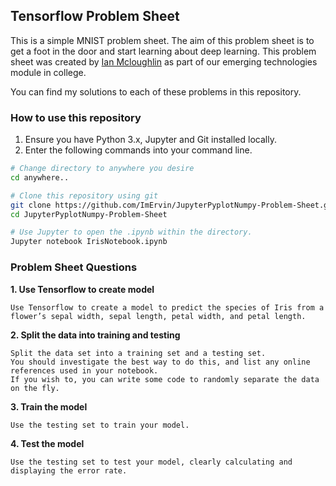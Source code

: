 ## Tensorflow Problem Sheet
This is a simple MNIST problem sheet. The aim of this problem sheet is to get a foot in the door and start learning about deep learning. This problem sheet was created by [Ian Mcloughlin](https://github.com/ianmcloughlin) as part of our emerging technologies module in college.

You can find my solutions to each of these problems in this repository.


### How to use this repository

1. Ensure you have Python 3.x, Jupyter and Git installed locally.
2. Enter the following commands into your command line.
```bash
# Change directory to anywhere you desire
cd anywhere..

# Clone this repository using git
git clone https://github.com/ImErvin/JupyterPyplotNumpy-Problem-Sheet.git
cd JupyterPyplotNumpy-Problem-Sheet

# Use Jupyter to open the .ipynb within the directory.
Jupyter notebook IrisNotebook.ipynb

```


### Problem Sheet Questions

**1. Use Tensorflow to create model**

	Use Tensorflow to create a model to predict the species of Iris from a flower’s sepal width, sepal length, petal width, and petal length.
**2. Split the data into training and testing**
	
	Split the data set into a training set and a testing set. 
    You should investigate the best way to do this, and list any online references used in your notebook. 
    If you wish to, you can write some code to randomly separate the data on the fly.
**3. Train the model**
	
	Use the testing set to train your model.

**4. Test the model**
    
    Use the testing set to test your model, clearly calculating and displaying the error rate.